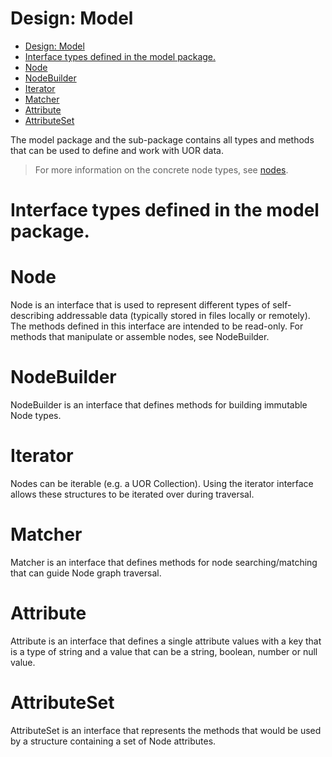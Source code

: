 Design: Model
===
- [Design: Model](#design-model)
- [Interface types defined in the model package.](#interface-types-defined-in-the-model-package)
- [Node](#node)
- [NodeBuilder](#nodebuilder)
- [Iterator](#iterator)
- [Matcher](#matcher)
- [Attribute](#attribute)
- [AttributeSet](#attributeset)

The model package and the sub-package contains all types and methods that can be used to define and work with UOR data.

> For more information on the concrete node types, see [nodes](nodes.md).

# Interface types defined in the model package.

# Node

Node is an interface that is used to represent different types of self-describing addressable data (typically stored in
files locally or remotely). The methods defined in this interface are intended to be read-only. For methods that
manipulate or assemble nodes, see NodeBuilder.

# NodeBuilder

NodeBuilder is an interface that defines methods for building immutable Node types.

# Iterator

Nodes can be iterable (e.g. a UOR Collection). Using the iterator interface allows these structures to be iterated over
during traversal.

# Matcher

Matcher is an interface that defines methods for node searching/matching that can guide Node graph traversal.

# Attribute

Attribute is an interface that defines a single attribute values with a key that is a type of string and a value that
can be a string, boolean, number or null value.

# AttributeSet

AttributeSet is an interface that represents the methods that would be used by a structure containing a set of Node
attributes.


